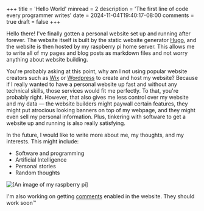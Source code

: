 +++
title = 'Hello World'
minread = 2
description = 'The first line of code every programmer writes'
date = 2024-11-04T19:40:17-08:00
comments = true
draft = false
+++

Hello there! I've finally gotten a personal website set up and running after forever. The website itself is built by the static website generator [Hugo](https://gohugo.io/), and the website is then hosted by my raspberry pi home server. This allows me to write all of my pages and blog posts as markdown files and not worry anything about website building.

You're probably asking at this point, why am I not using popular website creators such as [Wix](https://www.wix.com/) or [Wordpress](https://wordpress.com/) to create and host my website? Because if I really wanted to have a personal website up fast and without any technical skills, those services would fit me perfectly. To that, you're probably right. However, that also gives me less control over my website and my data — the website builders might paywall certain features, they might put atrocious looking banners on top of my webpage, and they might even sell my personal information. Plus, tinkering with software to get a website up and running is also really satisfying.

In the future, I would like to write more about me, my thoughts, and my interests. This might include:
 - Software and programming
 - Artificial Intelligence
 - Personal stories
 - Random thoughts

![[An image of my raspberry pi]](/assets/01-1.jpeg)

I'm also working on getting [comments](https://gohugo.io/content-management/comments/) enabled in the website. They should work soon™
